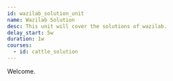 ```yaml
---
id: wazilab_solution_unit
name: Wazilab Solution
desc: This unit will cover the solutions of wazilab.
delay_start: 5w
duration: 1w
courses:
  - id: cattle_solution
---
```


Welcome.